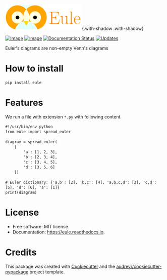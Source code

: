 ![a night owl](/images/eule_small.png){.with-shadow .with-shadow}

[![image](https://img.shields.io/pypi/v/eule.svg)](https://pypi.python.org/pypi/eule)
[![image](https://codecov.io/gh/quivero/eule/branch/main/graph/badge.svg?token=PJMBaLIqar)](https://codecov.io/gh/quivero/eule)
[![Documentation Status](https://readthedocs.org/projects/eule/badge/?version=latest)](https://eule.readthedocs.io/en/latest/?version=latest)
[![Updates](https://pyup.io/repos/github/brunolnetto/eule/shield.svg)](https://pyup.io/repos/github/brunolnetto/eule/)

Euler\'s diagrams are non-empty Venn\'s diagrams


How to install
========

``` {.bash}
pip install eule
```

Features
========

We run a file with extension `*.py` with following content.

``` {.python}
#!/usr/bin/env python
from eule import spread_euler

diagram = spread_euler(
    {
        'a': [1, 2, 3],
        'b': [2, 3, 4],
        'c': [3, 4, 5],
        'd': [3, 5, 6]
    })

# Euler dictionary: {'a,b': [2], 'b,c': [4], 'a,b,c,d': [3], 'c,d': [5], 'd': [6], 'a': [1]}
print(diagram)
```

License
=======

-   Free software: MIT license
-   Documentation: <https://eule.readthedocs.io>.


Credits
=======

This package was created with
[Cookiecutter](https://github.com/audreyr/cookiecutter) and the
[audreyr/cookiecutter-pypackage](https://github.com/audreyr/cookiecutter-pypackage)
project template.